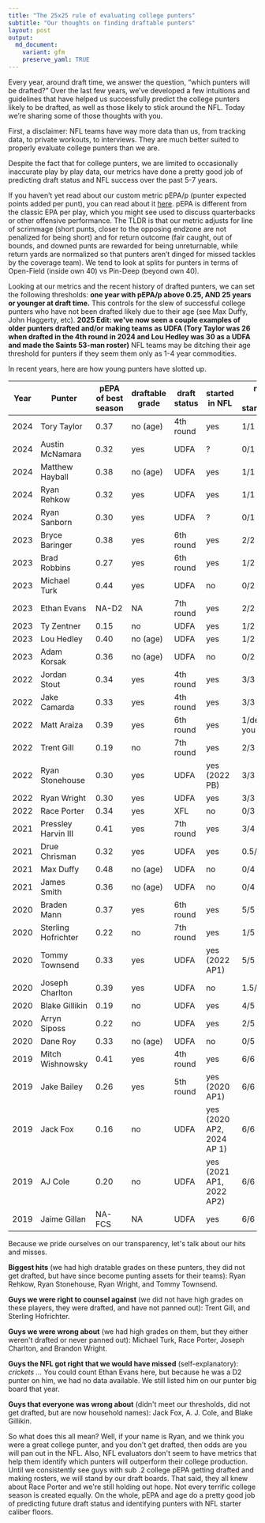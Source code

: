 ```yaml
---
title: "The 25x25 rule of evaluating college punters"
subtitle: "Our thoughts on finding draftable punters"
layout: post
output:
  md_document:
    variant: gfm
    preserve_yaml: TRUE
---
```

Every year, around draft time, we answer the question, “which punters will be drafted?” Over the last few years, we’ve developed a few intuitions and guidelines that have helped us successfully predict the college punters likely to be drafted, as well as those likely to stick around the NFL. Today we’re sharing some of those thoughts with you.

First, a disclaimer: NFL teams have way more data than us, from tracking data, to private workouts, to interviews. They are much better suited to properly evaluate college punters than we are. 

Despite the fact that for college punters, we are limited to occasionally inaccurate play by play data, our metrics have done a pretty good job of predicting draft status and NFL success over the past 5-7 years.

If you haven’t yet read about our custom metric pEPA/p (punter expected points added per punt), you can read about it [here](https://puntalytics.github.io/metrics.html). pEPA is different from the classic EPA per play, which you might see used to discuss quarterbacks or other offensive performance. The TLDR is that our metric adjusts for line of scrimmage (short punts, closer to the opposing endzone are not penalized for being short) and for return outcome (fair caught, out of bounds, and downed punts are rewarded for being unreturnable, while return yards are normalized so that punters aren’t dinged for missed tackles by the coverage team). We tend to look at splits for punters in terms of Open-Field (inside own 40) vs Pin-Deep (beyond own 40).

Looking at our metrics and the recent history of drafted punters, we can set the following thresholds: **one year with pEPA/p above 0.25, AND 25 years or younger at draft time.** This controls for the slew of successful college punters who have not been drafted likely due to their age (see Max Duffy, John Haggerty, etc). **2025 Edit: we've now seen a couple examples of older punters drafted and/or making teams as UDFA (Tory Taylor was 26 when drafted in the 4th round in 2024 and Lou Hedley was 30 as a UDFA and made the Saints 53-man roster)** NFL teams may be ditching their age threshold for punters if they seem them only as 1-4 year commodities.

In recent years, here are how young punters have slotted up.

| Year | Punter              | pEPA of best season | draftable grade | draft status | started in NFL           | number of years started/possible |
|------|---------------------|---------------------|-----------------|--------------|--------------------------|--------------------------|
| 2024 | Tory Taylor         | 0.37                | no (age)        | 4th round    |yes                       |1/1
| 2024 | Austin McNamara     | 0.32                | yes             | UDFA         |?                         |0/1
| 2024 | Matthew Hayball     | 0.38                | no (age)        | UDFA         |yes                       |1/1
| 2024 | Ryan Rehkow         | 0.32                | yes             | UDFA         |yes                       |1/1
| 2024 | Ryan Sanborn        | 0.30                | yes             | UDFA         |?                         |0/1
| 2023 | Bryce Baringer      | 0.38                | yes             | 6th round    | yes                      |2/2
| 2023 | Brad Robbins        | 0.27                | yes             | 6th round    | yes                      |1/2
| 2023 | Michael Turk        | 0.44                | yes             | UDFA         | no                       |0/2
| 2023 | Ethan Evans         | NA-D2               | NA              | 7th round    | yes                      |2/2
| 2023 | Ty Zentner          | 0.15                | no              | UDFA         | yes                      |1/2
| 2023 | Lou Hedley          | 0.40                | no (age)        | UDFA         | yes                      |1/2
| 2023 | Adam Korsak         | 0.36                | no (age)        | UDFA         | no                       |0/2
| 2022 | Jordan Stout        | 0.34                | yes             | 4th round    | yes                      |3/3
| 2022 | Jake Camarda        | 0.33                | yes             | 4th round    | yes                      |3/3
| 2022 | Matt Araiza         | 0.39                | yes             | 6th round    | yes                      |1/depends how you count
| 2022 | Trent Gill          | 0.19                | no              | 7th round    | yes                      |2/3
| 2022 | Ryan Stonehouse     | 0.30                | yes             | UDFA         | yes (2022 PB)            |3/3
| 2022 | Ryan Wright         | 0.30                | yes             | UDFA         | yes                      |3/3
| 2022 | Race Porter         | 0.34                | yes             | XFL          | no                       |0/3
| 2021 | Pressley Harvin III | 0.41                | yes             | 7th round    | yes                      |3/4
| 2021 | Drue Chrisman       | 0.32                | yes             | UDFA         | yes                      |0.5/4
| 2021 | Max Duffy           | 0.48                | no (age)        | UDFA         | no                       |0/4
| 2021 | James Smith         | 0.36                | no (age)        | UDFA         | no                       |0/4
| 2020 | Braden Mann         | 0.37                | yes             | 6th round    | yes                      |5/5
| 2020 | Sterling Hofrichter | 0.22                | no              | 7th round    | yes                      |1/5
| 2020 | Tommy Townsend      | 0.33                | yes             | UDFA         | yes (2022 AP1)           |5/5
| 2020 | Joseph Charlton     | 0.39                | yes             | UDFA         | no                       |1.5/5
| 2020 | Blake Gillikin      | 0.19                | no              | UDFA         | yes                      |4/5
| 2020 | Arryn Siposs        | 0.22                | no              | UDFA         | yes                      |2/5
| 2020 | Dane Roy            | 0.33                | no (age)        | UDFA         | no                       |0/5
| 2019 | Mitch Wishnowsky    | 0.41                | yes             | 4th round    | yes                      |6/6
| 2019 | Jake Bailey         | 0.26                | yes             | 5th round    | yes (2020 AP1)           |6/6
| 2019 | Jack Fox            | 0.16                | no              | UDFA         | yes (2020 AP2, 2024 AP 1)|6/6
| 2019 | AJ Cole             | 0.20                | no              | UDFA         | yes (2021 AP1, 2022 AP2) |6/6
| 2019 | Jaime Gillan        | NA-FCS              | NA              | UDFA         | yes                      |6/6

Because we pride ourselves on our transparency, let's talk about our hits and misses.  

**Biggest hits** (we had high dratable grades on these punters, they did not get drafted, but have since become punting assets for their teams): Ryan Rehkow, Ryan Stonehouse, Ryan Wright, and Tommy Townsend.   

**Guys we were right to counsel against** (we did not have high grades on these players, they were drafted, and have not panned out): Trent Gill, and Sterling Hofrichter.  

**Guys we were wrong about** (we had high grades on them, but they either weren't drafted or never panned out): Michael Turk, Race Porter, Joseph Charlton, and Brandon Wright.  

**Guys the NFL got right that we would have missed** (self-explanatory): *crickets ...* You could count Ethan Evans here, but because he was a D2 punter on him, we had no data available. We still listed him on our punter big board that year.  

**Guys that everyone was wrong about** (didn't meet our thresholds, did not get drafted, but are now household names): Jack Fox, A. J. Cole, and Blake Gillikin. 

So what does this all mean? Well, if your name is Ryan, and we think you were a great college punter, and you don't get drafted, then odds are you will pan out in the NFL. Also, NFL evaluators don't seem to have metrics that help them identify which punters will outperform their college production. Until we consistently see guys with sub .2 college pEPA getting drafted and making rosters, we will stand by our draft boards. That said, they all knew about Race Porter and we're still holding out hope. Not every terrific college season is created equally. On the whole, pEPA and age do a pretty good job of predicting future draft status and identifying punters with NFL starter caliber floors.

